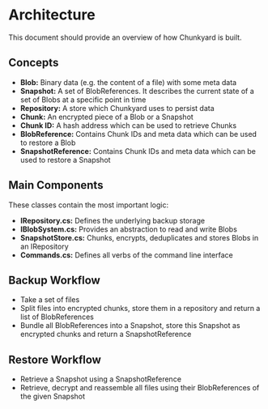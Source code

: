 # Architecture

This document should provide an overview of how Chunkyard is built.

## Concepts

- **Blob:** Binary data (e.g. the content of a file) with some meta data
- **Snapshot:** A set of BlobReferences. It describes the current state of a set
  of Blobs at a specific point in time
- **Repository:** A store which Chunkyard uses to persist data
- **Chunk:** An encrypted piece of a Blob or a Snapshot
- **Chunk ID:** A hash address which can be used to retrieve Chunks
- **BlobReference:** Contains Chunk IDs and meta data which can be used to
  restore a Blob
- **SnapshotReference:** Contains Chunk IDs and meta data which can be used to
  restore a Snapshot

## Main Components

These classes contain the most important logic:

- **IRepository.cs:** Defines the underlying backup storage
- **IBlobSystem.cs:** Provides an abstraction to read and write Blobs
- **SnapshotStore.cs:** Chunks, encrypts, deduplicates and stores Blobs in an
  IRepository
- **Commands.cs:** Defines all verbs of the command line interface

## Backup Workflow

- Take a set of files
- Split files into encrypted chunks, store them in a repository and return a
  list of BlobReferences
- Bundle all BlobReferences into a Snapshot, store this Snapshot as encrypted
  chunks and return a SnapshotReference

## Restore Workflow

- Retrieve a Snapshot using a SnapshotReference
- Retrieve, decrypt and reassemble all files using their BlobReferences of the
  given Snapshot
